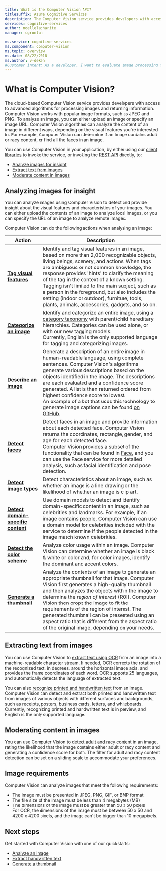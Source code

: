 ```yaml
---
title: What is the Computer Vision API?
titlesuffix: Azure Cognitive Services
description: The Computer Vision service provides developers with access to advanced algorithms for processing images and returning information. 
services: cognitive-services 
author: noellelacharite
manager: cgronlun

ms.service: cognitive-services 
ms.component: computer-vision 
ms.topic: overview
ms.date: 08/22/2018 
ms.author: v-deken
#Customer intent: As a developer, I want to evaluate image processing functionality, so that I can determine if it will work for my information extraction or object detection scenarios.
---
```

# What is Computer Vision?

The cloud-based Computer Vision service provides developers with access to advanced algorithms for processing images and returning information. Computer Vision works with popular image formats, such as JPEG and PNG. To analyze an image, you can either upload an image or specify an image URL. Computer Vision algorithms can analyze the content of an image in different ways, depending on the visual features you're interested in. For example, Computer Vision can determine if an image contains adult or racy content, or find all the faces in an image.

You can use Computer Vision in your application, by either using our [client libraries](quickstarts-sdk/csharp-analyze-sdk.md) to invoke the service, or invoking the [REST API](vision-api-how-to-topics/howtocallvisionapi.md) directly, to:

- [Analyze images for insight](#analyzing-images-for-insight)
- [Extract text from images](#extracting-text-from-images)
- [Moderate content in images](#moderating-content-in-images)

## Analyzing images for insight

You can analyze images using Computer Vision to detect and provide insight about the visual features and characteristics of your images. You can either upload the contents of an image to analyze local images, or you can specify the URL of an image to analyze remote images.

Computer Vision can do the following actions when analyzing an image:

| Action | Description |
| ------ | ----------- |
|**[Tag visual features](concept-tagging-images.md)**|Identify and tag visual features in an image, based on more than 2,000 recognizable objects, living beings, scenery, and actions. When tags are ambiguous or not common knowledge, the response provides 'hints' to clarify the meaning of the tag in the context of a known setting. Tagging isn't limited to the main subject, such as a person in the foreground, but also includes the setting (indoor or outdoor), furniture, tools, plants, animals, accessories, gadgets, and so on.|
|**[Categorize an image](concept-categorizing-images.md)**|Identify and categorize an entire image, using a [category taxonomy](Category-Taxonomy.md) with parent/child hereditary hierarchies. Categories can be used alone, or with our new tagging models.<br/>Currently, English is the only supported language for tagging and categorizing images.|
|**[Describe an image](concept-describing-images.md)**|Generate a description of an entire image in human-readable language, using complete sentences. Computer Vision's algorithms generate various descriptions based on the objects identified in the image. The descriptions are each evaluated and a confidence score generated. A list is then returned ordered from highest confidence score to lowest.<br/>An example of a bot that uses this technology to generate image captions can be found [on GitHub](https://github.com/Microsoft/BotBuilder-Samples/tree/master/CSharp/intelligence-ImageCaption).|
|**[Detect faces](concept-detecting-faces.md)** |Detect faces in an image and provide information about each detected face. Computer Vision returns the coordinates, rectangle, gender, and age for each detected face.<br/>Computer Vision provides a subset of the functionality that can be found in [Face](/azure/cognitive-services/face/), and you can use the Face service for more detailed analysis, such as facial identification and pose detection.|
|**[Detect image types](concept-detecting-image-types.md)**|Detect characteristics about an image, such as whether an image is a line drawing or the likelihood of whether an image is clip art.|
|**[Detect domain-specific content](concept-detecting-domain-content.md)**|Use domain models to detect and identify domain-specific content in an image, such as celebrities and landmarks. For example, if an image contains people, Computer Vision can use a domain model for celebrities included with the service to determine if the people detected in the image match known celebrities.|
|**[Detect the color scheme](concept-detecting-color-schemes.md)**|Analyze color usage within an image. Computer Vision can determine whether an image is black & white or color and, for color images, identify the dominant and accent colors.|
|**[Generate a thumbnail](concept-generating-thumbnails.md)**|Analyze the contents of an image to generate an appropriate thumbnail for that image. Computer Vision first generates a high-quality thumbnail and then analyzes the objects within the image to determine the *region of interest* (ROI). Computer Vision then crops the image to fit the requirements of the region of interest. The generated thumbnail can be presented using an aspect ratio that is different from the aspect ratio of the original image, depending on your needs.|

## Extracting text from images

You can use Computer Vision to [extract text using OCR](concept-extracting-text-ocr.md) from an image into a machine-readable character stream. If needed, OCR corrects the rotation of the recognized text, in degrees, around the horizontal image axis, and provides the frame coordinates of each word. OCR supports 25 languages, and automatically detects the language of extracted text.

You can also [recognize printed and handwritten text](concept-recognizing-text.md) from an image. Computer Vision can detect and extract both printed and handwritten text from images of various objects with different surfaces and backgrounds, such as receipts, posters, business cards, letters, and whiteboards. Currently, recognizing printed and handwritten text is in preview, and English is the only supported language.  

## Moderating content in images

You can use Computer Vision to [detect adult and racy content](concept-detecting-adult-content.md) in an image, rating the likelihood that the image contains either adult or racy content and generating a confidence score for both. The filter for adult and racy content detection can be set on a sliding scale to accommodate your preferences.

## Image requirements

Computer Vision can analyze images that meet the following requirements:

- The image must be presented in JPEG, PNG, GIF, or BMP format
- The file size of the image must be less than 4 megabytes (MB)
- The dimensions of the image must be greater than 50 x 50 pixels  
  For OCR, the dimensions of the image must be between 50 x 50 and 4200 x 4200 pixels, and the image can't be bigger than 10 megapixels.

## Next steps

Get started with Computer Vision with one of our quickstarts:

- [Analyze an image](quickstarts-sdk/csharp-analyze-sdk.md)
- [Extract handwritten text](quickstarts-sdk/csharp-hand-text-sdk.md)
- [Generate a thumbnail](quickstarts-sdk/csharp-thumb-sdk.md)
